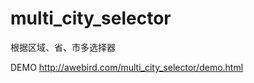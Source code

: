 multi_city_selector
===================

根据区域、省、市多选择器

DEMO
http://awebird.com/multi_city_selector/demo.html
